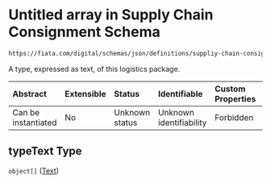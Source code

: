 # Untitled array in Supply Chain Consignment Schema

```txt
https://fiata.com/digital/schemas/json/definitions/suppliy-chain-consignment.schema.json#/$defs/logisticsPackage/properties/typeText
```

A type, expressed as text, of this logistics package.

| Abstract            | Extensible | Status         | Identifiable            | Custom Properties | Additional Properties | Access Restrictions | Defined In                                                                                                                      |
| :------------------ | :--------- | :------------- | :---------------------- | :---------------- | :-------------------- | :------------------ | :------------------------------------------------------------------------------------------------------------------------------ |
| Can be instantiated | No         | Unknown status | Unknown identifiability | Forbidden         | Allowed               | none                | [supply-chain-consignment.schema.json*](../tooling/out/definitions/supply-chain-consignment.schema.json "open original schema") |

## typeText Type

`object[]` ([Text](text.md))
